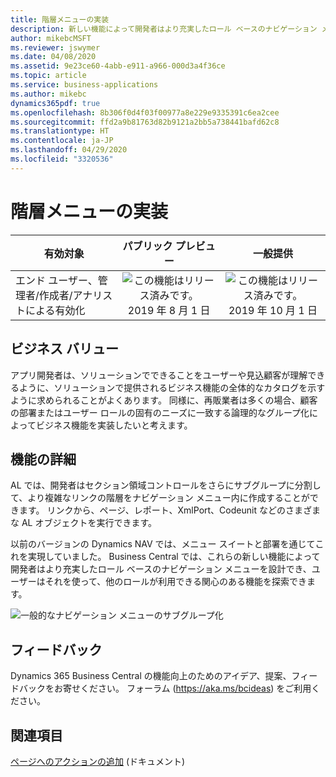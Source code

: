 ```yaml
---
title: 階層メニューの実装
description: 新しい機能によって開発者はより充実したロール ベースのナビゲーション メニューを設計でき、ユーザーはそれを使って、他のロールで利用できる機能を探索できます。
author: mikebcMSFT
ms.reviewer: jswymer
ms.date: 04/08/2020
ms.assetid: 9e23ce60-4abb-e911-a966-000d3a4f36ce
ms.topic: article
ms.service: business-applications
ms.author: mikebc
dynamics365pdf: true
ms.openlocfilehash: 8b306f0d4f03f00977a8e229e9335391c6ea2cee
ms.sourcegitcommit: ffd2a9b81763d82b9121a2bb5a738441bafd62c8
ms.translationtype: HT
ms.contentlocale: ja-JP
ms.lasthandoff: 04/29/2020
ms.locfileid: "3320536"
---
```

# <a name="implementing-hierarchical-menus"></a>階層メニューの実装


| 有効対象    |  パブリック プレビュー | 一般提供 | 
| ---------- | :----------: |:----------: |
|エンド ユーザー、管理者/作成者/アナリストによる有効化|![この機能はリリース済みです。](/dynamics365-release-plan/media/green-checkmark.png "この機能はリリース済みです。") 2019 年 8 月 1 日| ![この機能はリリース済みです。](/dynamics365-release-plan/media/green-checkmark.png "この機能はリリース済みです。") 2019 年 10 月 1 日|


## <a name="business-value"></a>ビジネス バリュー
<!-- bv start -->
アプリ開発者は、ソリューションでできることをユーザーや見込顧客が理解できるように、ソリューションで提供されるビジネス機能の全体的なカタログを示すように求められることがよくあります。 同様に、再販業者は多くの場合、顧客の部署またはユーザー ロールの固有のニーズに一致する論理的なグループ化によってビジネス機能を実装したいと考えます。
<!-- bv end -->



## <a name="feature-details"></a>機能の詳細
<!--feature detail start -->
AL では、開発者はセクション領域コントロールをさらにサブグループに分割して、より複雑なリンクの階層をナビゲーション メニュー内に作成することができます。 リンクから、ページ、レポート、XmlPort、Codeunit などのさまざまな AL オブジェクトを実行できます。

以前のバージョンの Dynamics NAV では、メニュー スイートと部署を通じてこれを実現していました。 Business Central では、これらの新しい機能によって開発者はより充実したロール ベースのナビゲーション メニューを設計でき、ユーザーはそれを使って、他のロールが利用できる関心のある機能を探索できます。

![一般的なナビゲーション メニューのサブグループ化](media/subgroups-3000x2000.png "一般的なナビゲーション メニューのサブグループ化")
<!--feature detail end -->






## <a name="tell-us-what-you-think"></a>フィードバック
Dynamics 365 Business Central の機能向上のためのアイデア、提案、フィードバックをお寄せください。 フォーラム (https://aka.ms/bcideas) をご利用ください。




## <a name="see-also"></a>関連項目

<!--docs start-->
[ページへのアクションの追加](https://docs.microsoft.com/dynamics365/business-central/dev-itpro/developer/devenv-adding-actions-to-a-page) (ドキュメント)
<!--docs end-->
